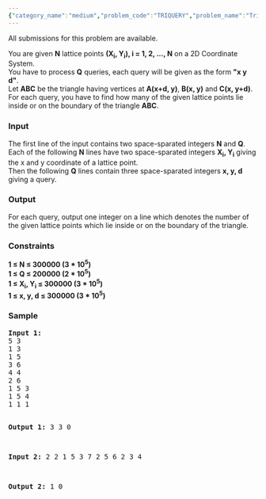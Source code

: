 ```yaml
---
{"category_name":"medium","problem_code":"TRIQUERY","problem_name":"Triangular Queries","languages_supported":{"0":"ADA","1":"ASM","2":"BASH","3":"BF","4":"C","5":"C99 strict","6":"CAML","7":"CLOJ","8":"CLPS","9":"CPP 4.3.2","10":"CPP 4.9.2","11":"CPP14","12":"CS2","13":"D","14":"ERL","15":"FORT","16":"FS","17":"GO","18":"HASK","19":"ICK","20":"ICON","21":"JAVA","22":"JS","23":"LISP clisp","24":"LISP sbcl","25":"LUA","26":"NEM","27":"NICE","28":"NODEJS","29":"PAS fpc","30":"PAS gpc","31":"PERL","32":"PERL6","33":"PHP","34":"PIKE","35":"PRLG","36":"PYTH","37":"PYTH 3.4","38":"RUBY","39":"SCALA","40":"SCM guile","41":"SCM qobi","42":"ST","43":"TCL","44":"TEXT","45":"WSPC"},"max_timelimit":1,"source_sizelimit":50000,"problem_author":"rustinpiece","problem_tester":"laycurse","date_added":"4-11-2012","tags":{"0":"feb13","1":"line","2":"medium","3":"rustinpiece"},"editorial_url":"http://discuss.codechef.com/problems/TRIQUERY","time":{"view_start_date":1360583744,"submit_start_date":1360583744,"visible_start_date":1360582602,"end_date":1735669800},"layout":"problem"}
---
```

<span class="solution-visible-txt">All submissions for this problem are available.</span><p>
You are given <b>N</b> lattice points <b>(X<sub>i</sub>, Y<sub>i</sub>), i = 1, 2, ..., N</b> on a 2D Coordinate System.<br />
You have to process <b>Q</b> queries, each query will be given as the form <b>"x y d"</b>.<br />
Let <b>ABC</b> be the triangle having vertices at <b>A(x+d, y)</b>, <b>B(x, y)</b> and <b>C(x, y+d)</b>.<br />
For each query, you have to find how many of the given lattice points lie inside or on the boundary of the triangle <b>ABC</b>.</p>
<h3>Input</h3>
<p>
The first line of the input contains two space-sparated integers <b>N</b> and <b>Q</b>.<br />
Each of the following <b>N</b> lines have two space-sparated integers <b>X<sub>i</sub>, Y<sub>i</sub></b> giving the x and y coordinate of a lattice point.<br />
Then the following <b>Q</b> lines contain three space-sparated integers <b>x, y, d</b> giving a query.</p>
<h3>Output</h3>
<p>
For each query, output one integer on a line which denotes the number of the given lattice points which lie inside or on the boundary of the triangle.</p>
<h3>Constraints</h3>
<p>
<b>1 ≤ N ≤ 300000 (3 * 10<sup>5</sup>)</b><br /><b>1 ≤ Q ≤ 200000 (2 * 10<sup>5</sup>)</b><br /><b>1 ≤ X<sub>i</sub>, Y<sub>i</sub> ≤ 300000 (3 * 10<sup>5</sup>)</b><br /><b>1 ≤ x, y, d ≤ 300000 (3 * 10<sup>5</sup>)</b><br /></p>
<h3>Sample</h3>
<pre>
<b>Input 1:</b>
5 3
1 3
1 5
3 6
4 4
2 6
1 5 3
1 5 4
1 1 1

<b>Output 1:</b>
3
3
0

<b>Input 2:</b>
2 2
1 5
3 7
2 5 6
2 3 4
 
<b>Output 2:</b>
1
0

</pre>